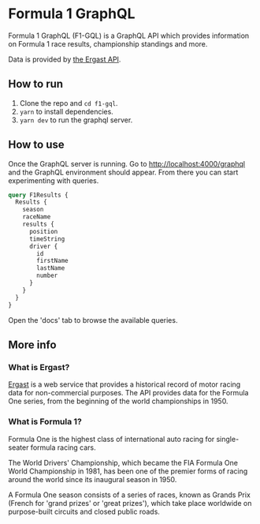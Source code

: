 # Formula 1 GraphQL

Formula 1 GraphQL (F1-GQL) is a GraphQL API which provides information on Formula 1 race results, championship standings and more.

Data is provided by [the Ergast API](http://ergast.com/mrd/).

## How to run

1. Clone the repo and `cd f1-gql`.
2. `yarn` to install dependencies.
3. `yarn dev` to run the graphql server.

## How to use

Once the GraphQL server is running. Go to [http://localhost:4000/graphql](http://localhost:4000/graphql) and the GraphQL environment should appear. From there you can start experimenting with queries.

```graphql
query F1Results {
  Results {
    season
    raceName
    results {
      position
      timeString
      driver {
        id
        firstName
        lastName
        number
      }
    }
  }
}
```

Open the 'docs' tab to browse the available queries.

## More info

### What is Ergast?

[Ergast](http://ergast.com/mrd/) is a web service that provides a historical record of motor racing data for non-commercial purposes. The API provides data for the Formula One series, from the beginning of the world championships in 1950.

### What is Formula 1?

Formula One is the highest class of international auto racing for single-seater formula racing cars.

The World Drivers' Championship, which became the FIA Formula One World Championship in 1981, has been one of the premier forms of racing around the world since its inaugural season in 1950.

A Formula One season consists of a series of races, known as Grands Prix (French for 'grand prizes' or 'great prizes'), which take place worldwide on purpose-built circuits and closed public roads.

